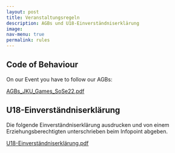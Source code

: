 ```yaml
---
layout: post
title: Veranstaltungsregeln
description: AGBs und U18-Einverständniserklärung
image: 
nav-menu: true
permalink: rules
---
```

## Code of Behaviour

On our Event you have to follow our AGBs:

[AGBs_JKU_Games_SoSe22.pdf](https://games.oeh.jku.at//AGBs_JKU_Games_SoSe22.pdf)

## U18-Einverständniserklärung

Die folgende Einverständniserklärung ausdrucken und von einem Erziehungsberechtigten unterschrieben beim Infopoint abgeben.

[U18-Einverständniserklärung.pdf](https://games.oeh.jku.at/U18-Einverständniserklärung.pdf)
